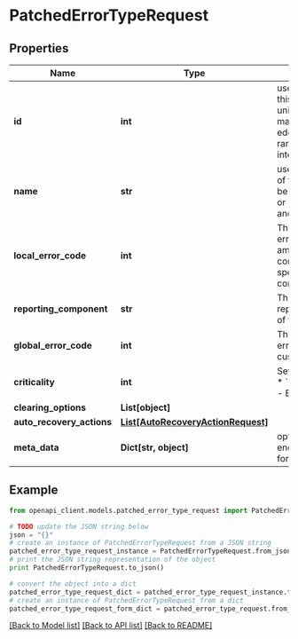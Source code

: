 # PatchedErrorTypeRequest


## Properties
Name | Type | Description | Notes
------------ | ------------- | ------------- | -------------
**id** | **int** | user defined &#x60;id&#x60; of this object. Must be unique in the site or map (for nodes and edges); Default random 53 bit integer | [optional] 
**name** | **str** | user defined &#x60;name&#x60; of this object. Must be unique in the site or map (for nodes and edges) | [optional] 
**local_error_code** | **int** | This is the internal error code that io amr uses ; each corresponds to a specific failure condition | [optional] 
**reporting_component** | **str** | This is the reporting_component of the error | [optional] 
**global_error_code** | **int** | This is the global error code that the customer assigns  | [optional] 
**criticality** | **int** | Severity of the error  * &#x60;1&#x60; - Warning * &#x60;2&#x60; - Error * &#x60;3&#x60; - Ignore | [optional] 
**clearing_options** | **List[object]** |  | [optional] 
**auto_recovery_actions** | [**List[AutoRecoveryActionRequest]**](AutoRecoveryActionRequest.md) |  | [optional] 
**meta_data** | **Dict[str, object]** | optional JSON encoded metadata for this object | [optional] 

## Example

```python
from openapi_client.models.patched_error_type_request import PatchedErrorTypeRequest

# TODO update the JSON string below
json = "{}"
# create an instance of PatchedErrorTypeRequest from a JSON string
patched_error_type_request_instance = PatchedErrorTypeRequest.from_json(json)
# print the JSON string representation of the object
print PatchedErrorTypeRequest.to_json()

# convert the object into a dict
patched_error_type_request_dict = patched_error_type_request_instance.to_dict()
# create an instance of PatchedErrorTypeRequest from a dict
patched_error_type_request_form_dict = patched_error_type_request.from_dict(patched_error_type_request_dict)
```
[[Back to Model list]](../README.md#documentation-for-models) [[Back to API list]](../README.md#documentation-for-api-endpoints) [[Back to README]](../README.md)


